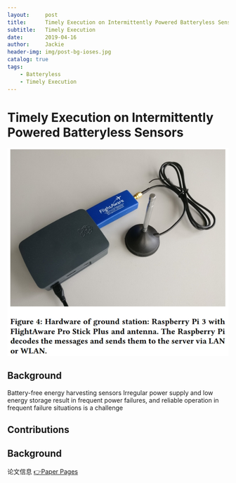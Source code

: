 ```yaml
---
layout:     post
title:      Timely Execution on Intermittently Powered Batteryless Sensors
subtitle:   Timely Execution
date:       2019-04-16
author:     Jackie
header-img: img/post-bg-ioses.jpg
catalog: true
tags:
    - Batteryless
    - Timely Execution
---
```


# Timely Execution on Intermittently Powered Batteryless Sensors

![](https://raw.githubusercontent.com/a416485164/a416485164.github.io/master/img/Aircraf1.jpg)

## Background
Battery-free energy harvesting sensors Irregular power supply and low energy storage result in frequent power failures, and reliable operation in frequent failure situations is a challenge
## Contributions

## Background


 <p>论文信息 <a href="http://www.cs.virginia.edu/~bjc8c/class/cs6501-f18/papers/hester17mayfly.pdf">👉Paper Pages</a>




